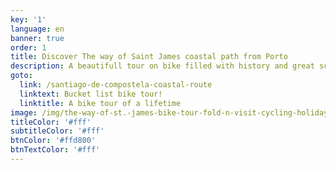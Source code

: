 ```yaml
---
key: '1'
language: en
banner: true
order: 1
title: Discover The way of Saint James coastal path from Porto
description: A beautifull tour on bike filled with history and great sceneries.
goto:
  link: /santiago-de-compostela-coastal-route
  linktext: Bucket list bike tour!
  linktitle: A bike tour of a lifetime
image: /img/the-way-of-st.-james-bike-tour-fold-n-visit-cycling-holidays-3826.jpg
titleColor: '#fff'
subtitleColor: '#fff'
btnColor: '#ffd800'
btnTextColor: '#fff'
---
```


